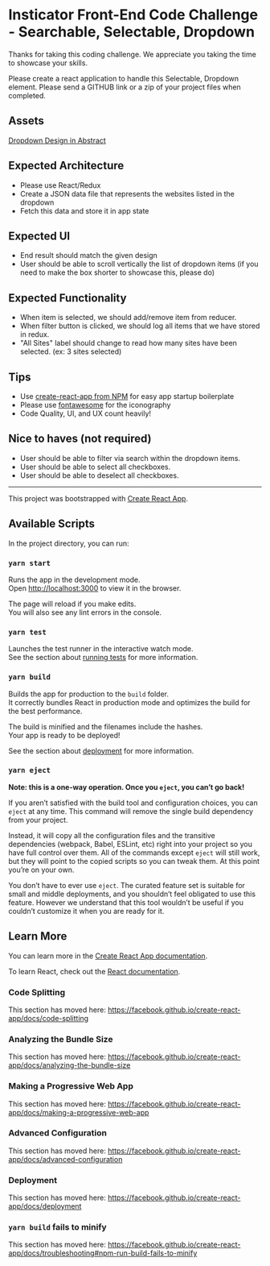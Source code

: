 # Insticator Front-End Code Challenge - Searchable, Selectable, Dropdown

Thanks for taking this coding challenge. 
We appreciate you taking the time to showcase your skills.

Please create a react application to handle this Selectable, Dropdown element. Please send a GITHUB link or a zip of your project files when completed.


## Assets

[Dropdown Design in Abstract](https://share.goabstract.com/372d03a1-f1bd-4db0-b447-308d10f45352?collectionLayerId=18f697ed-7db3-42f6-84f4-8ac42ae2ef13&mode=build)

## Expected Architecture

- Please use React/Redux	
- Create a JSON data file that represents the websites listed in the dropdown
- Fetch this data and store it in app state

## Expected UI

- End result should match the given design
- User should be able to scroll vertically the list of dropdown items (if you need to make the box shorter to showcase this, please do)

## Expected Functionality

- When item is selected, we should add/remove item from reducer.
- When filter button is clicked, we should log all items that we have stored in redux.
- "All Sites" label should change to read how many sites have been selected. (ex: 3 sites selected)

## Tips

- Use [create-react-app from NPM](https://www.npmjs.com/package/create-react-app) for easy app startup boilerplate
- Please use [fontawesome](https://fontawesome.com/icons?d=gallery&m=free) for the iconography
- Code Quality, UI, and UX count heavily!

## Nice to haves (not required)

- User should be able to filter via search within the dropdown items.
- User should be able to select all checkboxes.
- User should be able to deselect all checkboxes.
---



This project was bootstrapped with [Create React App](https://github.com/facebook/create-react-app).

## Available Scripts

In the project directory, you can run:

### `yarn start`

Runs the app in the development mode.<br />
Open [http://localhost:3000](http://localhost:3000) to view it in the browser.

The page will reload if you make edits.<br />
You will also see any lint errors in the console.

### `yarn test`

Launches the test runner in the interactive watch mode.<br />
See the section about [running tests](https://facebook.github.io/create-react-app/docs/running-tests) for more information.

### `yarn build`

Builds the app for production to the `build` folder.<br />
It correctly bundles React in production mode and optimizes the build for the best performance.

The build is minified and the filenames include the hashes.<br />
Your app is ready to be deployed!

See the section about [deployment](https://facebook.github.io/create-react-app/docs/deployment) for more information.

### `yarn eject`

**Note: this is a one-way operation. Once you `eject`, you can’t go back!**

If you aren’t satisfied with the build tool and configuration choices, you can `eject` at any time. This command will remove the single build dependency from your project.

Instead, it will copy all the configuration files and the transitive dependencies (webpack, Babel, ESLint, etc) right into your project so you have full control over them. All of the commands except `eject` will still work, but they will point to the copied scripts so you can tweak them. At this point you’re on your own.

You don’t have to ever use `eject`. The curated feature set is suitable for small and middle deployments, and you shouldn’t feel obligated to use this feature. However we understand that this tool wouldn’t be useful if you couldn’t customize it when you are ready for it.

## Learn More

You can learn more in the [Create React App documentation](https://facebook.github.io/create-react-app/docs/getting-started).

To learn React, check out the [React documentation](https://reactjs.org/).

### Code Splitting

This section has moved here: https://facebook.github.io/create-react-app/docs/code-splitting

### Analyzing the Bundle Size

This section has moved here: https://facebook.github.io/create-react-app/docs/analyzing-the-bundle-size

### Making a Progressive Web App

This section has moved here: https://facebook.github.io/create-react-app/docs/making-a-progressive-web-app

### Advanced Configuration

This section has moved here: https://facebook.github.io/create-react-app/docs/advanced-configuration

### Deployment

This section has moved here: https://facebook.github.io/create-react-app/docs/deployment

### `yarn build` fails to minify

This section has moved here: https://facebook.github.io/create-react-app/docs/troubleshooting#npm-run-build-fails-to-minify
